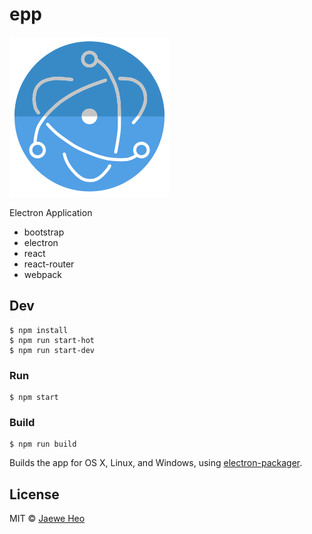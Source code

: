 # epp

<img src='assets/epp.png' width=256 />

Electron Application

- bootstrap
- electron
- react
- react-router
- webpack


## Dev

```
$ npm install
$ npm run start-hot
$ npm run start-dev
```

### Run

```
$ npm start
```

### Build

```
$ npm run build
```

Builds the app for OS X, Linux, and Windows, using [electron-packager](https://github.com/maxogden/electron-packager).


## License

MIT © [Jaewe Heo](http://import.re)
